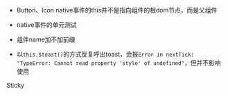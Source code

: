 + Button、Icon native事件的this并不是指向组件的根dom节点，而是父组件

+ native事件的单元测试

+ 组件name加不加前缀

+ 以`this.$toast()`的方式反复呼出toast，会报`Error in nextTick: "TypeError: Cannot read property 'style' of undefined"`，但并不影响使用



Sticky
